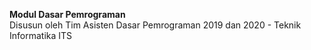 **Modul Dasar Pemrograman**\
Disusun oleh Tim Asisten Dasar Pemrograman 2019 dan 2020 - Teknik Informatika ITS
